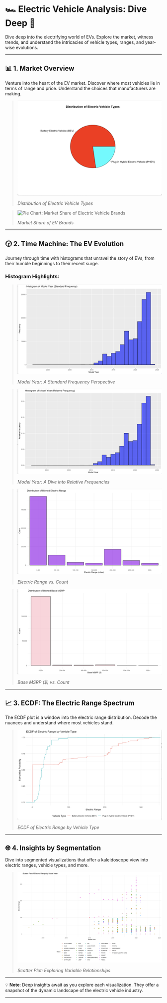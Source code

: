 # 🏎 Electric Vehicle Analysis: Dive Deep 🚀

Dive deep into the electrifying world of EVs. Explore the market, witness trends, and understand the intricacies of vehicle types, ranges, and year-wise evolutions.

---

## 📊 **1. Market Overview**

Venture into the heart of the EV market. Discover where most vehicles lie in terms of range and price. Understand the choices that manufacturers are making.

> ![Pie Chart: Distribution of Electric Vehicle Types](R_Images/pie_type.png)
>
> *Distribution of Electric Vehicle Types*

> ![Pie Chart: Market Share of Electric Vehicle Brands](R_Images/pie_brand.png)
>
> *Market Share of EV Brands*

---

## 🕝 **2. Time Machine: The EV Evolution**

Journey through time with histograms that unravel the story of EVs, from their humble beginnings to their recent surge.

### **Histogram Highlights**:

> ![Histogram: Standard Frequency of Model Year](R_Images/STD_frequency.png)
>
> *Model Year: A Standard Frequency Perspective*

> ![Histogram: Relative Frequency of Model Year](R_Images/Relative_Frequency.png)
>
> *Model Year: A Dive into Relative Frequencies*

> ![Binned Electric Range](R_Images/Binned_Electric_Range.png)
>
> *Electric Range vs. Count*

> ![Binned MSRP](R_Images/Binned_MSRP.png)
>
> *Base MSRP ($) vs. Count*

---

## 📈 **3. ECDF: The Electric Range Spectrum**

The ECDF plot is a window into the electric range distribution. Decode the nuances and understand where most vehicles stand.

> ![ECDF Plot of Electric Range by Vehicle Type](R_Images/ecdf.png)
>
> *ECDF of Electric Range by Vehicle Type*

---

## 🌐 **4. Insights by Segmentation**

Dive into segmented visualizations that offer a kaleidoscope view into electric ranges, vehicle types, and more.

> ![Scatter Plot: A Variable Exploration](R_Images/scatter.png)
>
> *Scatter Plot: Exploring Variable Relationships*

---

💡 **Note**: Deep insights await as you explore each visualization. They offer a snapshot of the dynamic landscape of the electric vehicle industry.

---

